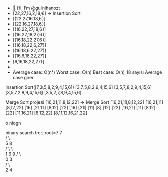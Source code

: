 - 👋 Hi, I’m @gulnihanozt
- [22,27,16,2,18,6] -> Insertion Sort
- [(22,27,16,18,6)]
- [(22,16,27,18,6)]
- [(16,22,27,18,6)]
- [(16,22,18,27,6)]
- [(16,18,22,27,6)]
- [(16,18,22,6,27)]
- [(16,18,6,22,27)]
- [(16,6,18,22,27)]
- [6,16,18,22,27)]
- 
- Average case: O(n²)
 Worst case: O(n) Best case: O(n) 
 18 sayısı Average case girer
 
 Insertion Sort([7,3,5,8,2,9,4,15,6])
  [3,7,5,8,2,9,4,15,6]
  [3,5,7,8,2,9,4,15,6]
  [3,5,7,2,8,9,4,15,6]
  [3,5,2,7,8,9,4,15,6]
  
  Merge Sort projesi
[16,21,11,8,12,22] -> Merge Sort
[16,21,11,8,12,22]
[16,21,11]  [8,12,22]
[16] [21,11]   [8,12] [22]
[16] [21] [11] [8] [12] [22]
[16,21] [11]   [8,12]  [22]
[11,16,21]     [8,12,22]
[8,11,12,16,21,22]

o nlogn

binary search tree
root=7
	 	               7				
                 /		\			
                5				8		
               /		\				\	
              1				6				9
            /		\							
           0				3						
               /		\					
              2				4			
